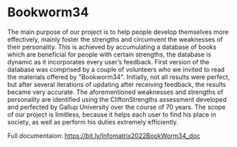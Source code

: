 <h1>Bookworm34</h1>

The main purpose of our project is to help people develop themselves more effectively, mainly foster the strengths and circumvent the weaknesses of their personality. This is achieved by accumulating a database of books which are beneficial for people with certain strengths, the database is dynamic as it incorporates every user’s feedback. First version of the database was comprised by a couple of volunteers who we invited to read the materials offered by "Bookworm34". Initially, not all results were perfect, but after several iterations of updating after receiving feedback, the results became very accurate. 
The aforementioned weaknesses and strengths of personality are identified using the CliftonStrengths assessment developed and perfected by Gallup University over the course of 70 years. The scope of our project is limitless, because it helps each user to find his place in society, as well as perform his duties extremely efficiently.

Full documentaion: https://bit.ly/Infomatrix2022BookWorm34_doc
